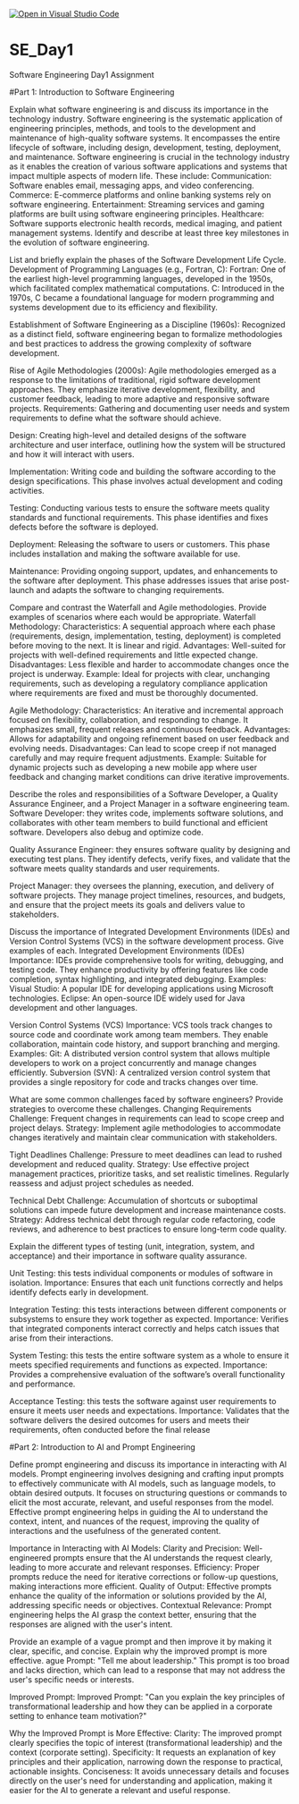 [![Open in Visual Studio Code](https://classroom.github.com/assets/open-in-vscode-2e0aaae1b6195c2367325f4f02e2d04e9abb55f0b24a779b69b11b9e10269abc.svg)](https://classroom.github.com/online_ide?assignment_repo_id=15566086&assignment_repo_type=AssignmentRepo)
# SE_Day1
Software Engineering Day1 Assignment

#Part 1: Introduction to Software Engineering

Explain what software engineering is and discuss its importance in the technology industry.
Software engineering is the systematic application of engineering principles, methods, and tools to the development and maintenance of high-quality software systems. It encompasses the entire lifecycle of software, including design, development, testing, deployment, and maintenance.
Software engineering is crucial in the technology industry as it enables the creation of various software applications and systems that impact multiple aspects of modern life. These include:
Communication: Software enables email, messaging apps, and video conferencing.
Commerce: E-commerce platforms and online banking systems rely on software engineering.
Entertainment: Streaming services and gaming platforms are built using software engineering principles.
Healthcare: Software supports electronic health records, medical imaging, and patient management systems.
Identify and describe at least three key milestones in the evolution of software engineering.

List and briefly explain the phases of the Software Development Life Cycle.
Development of Programming Languages (e.g., Fortran, C):
Fortran: One of the earliest high-level programming languages, developed in the 1950s, which facilitated complex mathematical computations.
C: Introduced in the 1970s, C became a foundational language for modern programming and systems development due to its efficiency and flexibility.

Establishment of Software Engineering as a Discipline (1960s):
Recognized as a distinct field, software engineering began to formalize methodologies and best practices to address the growing complexity of software development.

Rise of Agile Methodologies (2000s):
Agile methodologies emerged as a response to the limitations of traditional, rigid software development approaches. They emphasize iterative development, flexibility, and customer feedback, leading to more adaptive and responsive software projects.
Requirements: Gathering and documenting user needs and system requirements to define what the software should achieve.

Design: Creating high-level and detailed designs of the software architecture and user interface, outlining how the system will be structured and how it will interact with users.

Implementation: Writing code and building the software according to the design specifications. This phase involves actual development and coding activities.

Testing: Conducting various tests to ensure the software meets quality standards and functional requirements. This phase identifies and fixes defects before the software is deployed.

Deployment: Releasing the software to users or customers. This phase includes installation and making the software available for use.

Maintenance: Providing ongoing support, updates, and enhancements to the software after deployment. This phase addresses issues that arise post-launch and adapts the software to changing requirements.

Compare and contrast the Waterfall and Agile methodologies. Provide examples of scenarios where each would be appropriate.
Waterfall Methodology:
Characteristics: A sequential approach where each phase (requirements, design, implementation, testing, deployment) is completed before moving to the next. It is linear and rigid.
Advantages: Well-suited for projects with well-defined requirements and little expected change.
Disadvantages: Less flexible and harder to accommodate changes once the project is underway.
Example: Ideal for projects with clear, unchanging requirements, such as developing a regulatory compliance application where requirements are fixed and must be thoroughly documented.

Agile Methodology:
Characteristics: An iterative and incremental approach focused on flexibility, collaboration, and responding to change. It emphasizes small, frequent releases and continuous feedback.
Advantages: Allows for adaptability and ongoing refinement based on user feedback and evolving needs.
Disadvantages: Can lead to scope creep if not managed carefully and may require frequent adjustments.
Example: Suitable for dynamic projects such as developing a new mobile app where user feedback and changing market conditions can drive iterative improvements.

Describe the roles and responsibilities of a Software Developer, a Quality Assurance Engineer, and a Project Manager in a software engineering team.
Software Developer: they writes code, implements software solutions, and collaborates with other team members to build functional and efficient software. Developers also debug and optimize code.

Quality Assurance Engineer: they ensures software quality by designing and executing test plans. They identify defects, verify fixes, and validate that the software meets quality standards and user requirements.

Project Manager: they oversees the planning, execution, and delivery of software projects. They manage project timelines, resources, and budgets, and ensure that the project meets its goals and delivers value to stakeholders.

Discuss the importance of Integrated Development Environments (IDEs) and Version Control Systems (VCS) in the software development process. Give examples of each.
Integrated Development Environments (IDEs)
Importance: IDEs provide comprehensive tools for writing, debugging, and testing code. They enhance productivity by offering features like code completion, syntax highlighting, and integrated debugging.
Examples:
Visual Studio: A popular IDE for developing applications using Microsoft technologies.
Eclipse: An open-source IDE widely used for Java development and other languages.

Version Control Systems (VCS)
Importance: VCS tools track changes to source code and coordinate work among team members. They enable collaboration, maintain code history, and support branching and merging.
Examples:
Git: A distributed version control system that allows multiple developers to work on a project concurrently and manage changes efficiently.
Subversion (SVN): A centralized version control system that provides a single repository for code and tracks changes over time.

What are some common challenges faced by software engineers? Provide strategies to overcome these challenges.
Changing Requirements
Challenge: Frequent changes in requirements can lead to scope creep and project delays.
Strategy: Implement agile methodologies to accommodate changes iteratively and maintain clear communication with stakeholders.

Tight Deadlines
Challenge: Pressure to meet deadlines can lead to rushed development and reduced quality.
Strategy: Use effective project management practices, prioritize tasks, and set realistic timelines. Regularly reassess and adjust project schedules as needed.

Technical Debt
Challenge: Accumulation of shortcuts or suboptimal solutions can impede future development and increase maintenance costs.
Strategy: Address technical debt through regular code refactoring, code reviews, and adherence to best practices to ensure long-term code quality.

Explain the different types of testing (unit, integration, system, and acceptance) and their importance in software quality assurance.

Unit Testing: this tests individual components or modules of software in isolation.
Importance: Ensures that each unit functions correctly and helps identify defects early in development.

Integration Testing: this tests interactions between different components or subsystems to ensure they work together as expected.
Importance: Verifies that integrated components interact correctly and helps catch issues that arise from their interactions.

System Testing: this tests the entire software system as a whole to ensure it meets specified requirements and functions as expected.
Importance: Provides a comprehensive evaluation of the software’s overall functionality and performance.

Acceptance Testing: this tests the software against user requirements to ensure it meets user needs and expectations.
Importance: Validates that the software delivers the desired outcomes for users and meets their requirements, often conducted before the final release

#Part 2: Introduction to AI and Prompt Engineering


Define prompt engineering and discuss its importance in interacting with AI models.
Prompt engineering involves designing and crafting input prompts to effectively communicate with AI models, such as language models, to obtain desired outputs. It focuses on structuring questions or commands to elicit the most accurate, relevant, and useful responses from the model. Effective prompt engineering helps in guiding the AI to understand the context, intent, and nuances of the request, improving the quality of interactions and the usefulness of the generated content.

Importance in Interacting with AI Models:
Clarity and Precision: Well-engineered prompts ensure that the AI understands the request clearly, leading to more accurate and relevant responses.
Efficiency: Proper prompts reduce the need for iterative corrections or follow-up questions, making interactions more efficient.
Quality of Output: Effective prompts enhance the quality of the information or solutions provided by the AI, addressing specific needs or objectives.
Contextual Relevance: Prompt engineering helps the AI grasp the context better, ensuring that the responses are aligned with the user's intent.

Provide an example of a vague prompt and then improve it by making it clear, specific, and concise. Explain why the improved prompt is more effective.
ague Prompt: "Tell me about leadership."
This prompt is too broad and lacks direction, which can lead to a response that may not address the user's specific needs or interests.

Improved Prompt:
Improved Prompt: "Can you explain the key principles of transformational leadership and how they can be applied in a corporate setting to enhance team motivation?"

Why the Improved Prompt is More Effective:
Clarity: The improved prompt clearly specifies the topic of interest (transformational leadership) and the context (corporate setting).
Specificity: It requests an explanation of key principles and their application, narrowing down the response to practical, actionable insights.
Conciseness: It avoids unnecessary details and focuses directly on the user's need for understanding and application, making it easier for the AI to generate a relevant and useful response.
